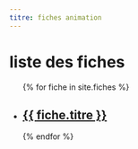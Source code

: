 ```yaml
---
titre: fiches animation
---
```


# liste des fiches
<ul>
{% for fiche in site.fiches %}
	<li>
		<h2><a href="{{ fiche.url | relative_url }}">{{ fiche.titre }}</a></h2>
	</li>
{% endfor %}
</ul>
